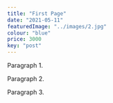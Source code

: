 ```yaml
---
title: "First Page"
date: "2021-05-11"
featuredImage: "../images/2.jpg"
colour: "blue"
price: 3000
key: "post"
---
```

Paragraph 1.

Paragraph 2.

Paragraph 3.